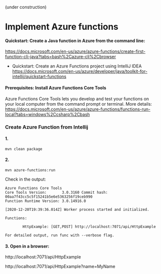 (under construction)
# Implement Azure functions

#### Quickstart: Create a Java function in Azure from the command line:
https://docs.microsoft.com/en-us/azure/azure-functions/create-first-function-cli-java?tabs=bash%2Cazure-cli%2Cbrowser

* Quickstart: Create an Azure Functions project using IntelliJ IDEA
https://docs.microsoft.com/en-us/azure/developer/java/toolkit-for-intellij/quickstart-functions



#### Prerequisites: Install Azure Functions Core Tools
Azure Functions Core Tools lets you develop and test your functions on your local computer from the command prompt or terminal.
More details: https://docs.microsoft.com/en-us/azure/azure-functions/functions-run-local?tabs=windows%2Ccsharp%2Cbash

### Create Azure Function from Intellij

#### 1. 
```
mvn clean package
```

#### 2. 
```
mvn azure-functions:run
```
Check in the output:

```
Azure Functions Core Tools
Core Tools Version:       3.0.3160 Commit hash: 00aa7f43cc5c5f15241b5e6e5363256f19ceb990
Function Runtime Version: 3.0.14916.0

[2020-12-20T19:39:36.014Z] Worker process started and initialized.

Functions:

        HttpExample: [GET,POST] http://localhost:7071/api/HttpExample

For detailed output, run func with --verbose flag.
```

#### 3. Open in a browser:
http://localhost:7071/api/HttpExample

http://localhost:7071/api/HttpExample?name=MyName



